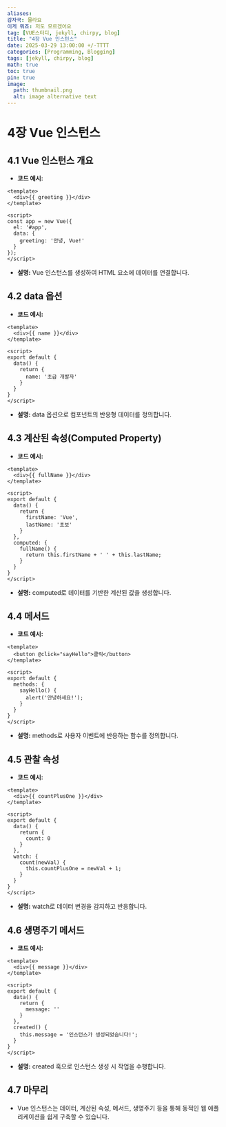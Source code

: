 ```yaml
---
aliases: 
감자국: 몰라요
이게 뭐죠: 저도 모르겠어요
tag: [VUE스터디, jekyll, chirpy, blog]
title: "4장 Vue 인스턴스"
date: 2025-03-29 13:00:00 +/-TTTT
categories: [Programming, Blogging]
tags: [jekyll, chirpy, blog]
math: true
toc: true
pin: true
image:
  path: thumbnail.png
  alt: image alternative text
---
```


# 4장 Vue 인스턴스

## 4.1 Vue 인스턴스 개요

- **코드 예시:**
```vue
<template>
  <div>{{ greeting }}</div>
</template>

<script>
const app = new Vue({
  el: '#app',
  data: {
    greeting: '안녕, Vue!'
  }
});
</script>
```

- **설명:** Vue 인스턴스를 생성하여 HTML 요소에 데이터를 연결합니다.

## 4.2 data 옵션

- **코드 예시:**
```vue
<template>
  <div>{{ name }}</div>
</template>

<script>
export default {
  data() {
    return {
      name: '초급 개발자'
    }
  }
}
</script>
```

- **설명:** data 옵션으로 컴포넌트의 반응형 데이터를 정의합니다.

## 4.3 계산된 속성(Computed Property)

- **코드 예시:**
```vue
<template>
  <div>{{ fullName }}</div>
</template>

<script>
export default {
  data() {
    return {
      firstName: 'Vue',
      lastName: '초보'
    }
  },
  computed: {
    fullName() {
      return this.firstName + ' ' + this.lastName;
    }
  }
}
</script>
```

- **설명:** computed로 데이터를 기반한 계산된 값을 생성합니다.

## 4.4 메서드

- **코드 예시:**
```vue
<template>
  <button @click="sayHello">클릭</button>
</template>

<script>
export default {
  methods: {
    sayHello() {
      alert('안녕하세요!');
    }
  }
}
</script>
```

- **설명:** methods로 사용자 이벤트에 반응하는 함수를 정의합니다.

## 4.5 관찰 속성

- **코드 예시:**
```vue
<template>
  <div>{{ countPlusOne }}</div>
</template>

<script>
export default {
  data() {
    return {
      count: 0
    }
  },
  watch: {
    count(newVal) {
      this.countPlusOne = newVal + 1;
    }
  }
}
</script>
```

- **설명:** watch로 데이터 변경을 감지하고 반응합니다.

## 4.6 생명주기 메서드

- **코드 예시:**
```vue
<template>
  <div>{{ message }}</div>
</template>

<script>
export default {
  data() {
    return {
      message: ''
    }
  },
  created() {
    this.message = '인스턴스가 생성되었습니다!';
  }
}
</script>
```

- **설명:** created 훅으로 인스턴스 생성 시 작업을 수행합니다.

## 4.7 마무리

- Vue 인스턴스는 데이터, 계산된 속성, 메서드, 생명주기 등을 통해 동적인 웹 애플리케이션을 쉽게 구축할 수 있습니다.
